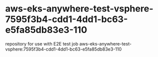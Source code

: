 # aws-eks-anywhere-test-vsphere-7595f3b4-cdd1-4dd1-bc63-e5fa85db83e3-110
repository for use with E2E test job aws-eks-anywhere-test-vsphere:7595f3b4-cdd1-4dd1-bc63-e5fa85db83e3-110
